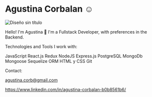 
# Agustina Corbalan ☺

![Diseño sin título](https://user-images.githubusercontent.com/73036102/134390075-dbb0bd61-7512-4616-9116-a87cc2871486.png)


Hello! I'm Agustina 👋
I'm a Fullstack Developer, with preferences in the Backend.



Technologies and Tools I work with:

JavaScript
React.js
Redux
NodeJS
Express.js
PostgreSQL
MongoDb
Mongoose
Sequelize ORM
HTML y CSS
Git

Contact:

agustina.corb@gmail.com

https://www.linkedin.com/in/agustina-corbalan-b0b8561b6/
